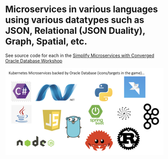 # Microservices in various languages using various datatypes such as JSON, Relational (JSON Duality), Graph, Spatial, etc.

See source code for each in the [Simplify Microservices with Converged Oracle Database Workshop](https://apexapps.oracle.com/pls/apex/r/dbpm/livelabs/view-workshop?wid=637)

![](https://github.com/paulparkinson/podsofkon/blob/main/doc/images/languagesandframeworks.png)